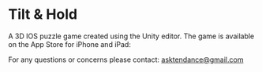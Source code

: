 # Tilt & Hold 
A 3D IOS puzzle game created using the Unity editor. The game is available on the App Store for iPhone and iPad:


For any questions or concerns please contact: asktendance@gmail.com

